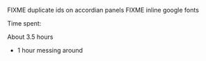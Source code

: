 FIXME duplicate ids on accordian panels
FIXME inline google fonts

Time spent:

About 3.5 hours

- 1 hour messing around
